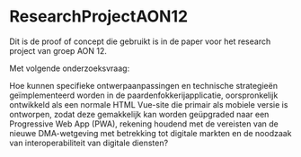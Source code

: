 # ResearchProjectAON12
Dit is de proof of concept die gebruikt is in de paper voor het research project van groep AON 12.

Met volgende onderzoeksvraag: 

Hoe kunnen specifieke ontwerpaanpassingen en technische strategieën geïmplementeerd worden in de paardenfokkerijapplicatie, oorspronkelijk ontwikkeld als een normale HTML Vue-site die primair als mobiele versie is ontworpen, zodat deze gemakkelijk kan worden geüpgraded naar een Progressive Web App (PWA), rekening houdend met de vereisten van de nieuwe DMA-wetgeving met betrekking tot digitale markten en de noodzaak van interoperabiliteit van digitale diensten? 
